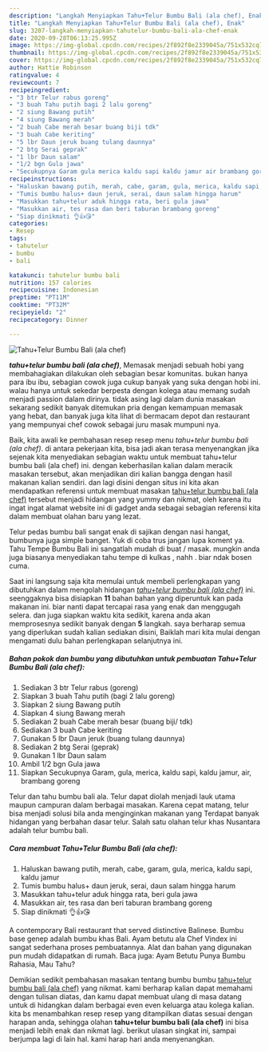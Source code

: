 ```yaml
---
description: "Langkah Menyiapkan Tahu+Telur Bumbu Bali (ala chef), Enak"
title: "Langkah Menyiapkan Tahu+Telur Bumbu Bali (ala chef), Enak"
slug: 3207-langkah-menyiapkan-tahutelur-bumbu-bali-ala-chef-enak
date: 2020-09-28T06:13:25.995Z
image: https://img-global.cpcdn.com/recipes/2f892f8e2339045a/751x532cq70/tahutelur-bumbu-bali-ala-chef-foto-resep-utama.jpg
thumbnail: https://img-global.cpcdn.com/recipes/2f892f8e2339045a/751x532cq70/tahutelur-bumbu-bali-ala-chef-foto-resep-utama.jpg
cover: https://img-global.cpcdn.com/recipes/2f892f8e2339045a/751x532cq70/tahutelur-bumbu-bali-ala-chef-foto-resep-utama.jpg
author: Hattie Robinson
ratingvalue: 4
reviewcount: 7
recipeingredient:
- "3 btr Telur rabus goreng"
- "3 buah Tahu putih bagi 2 lalu goreng"
- "2 siung Bawang putih"
- "4 siung Bawang merah"
- "2 buah Cabe merah besar buang biji tdk"
- "3 buah Cabe keriting"
- "5 lbr Daun jeruk buang tulang daunnya"
- "2 btg Serai geprak"
- "1 lbr Daun salam"
- "1/2 bgn Gula jawa"
- "Secukupnya Garam gula merica kaldu sapi kaldu jamur air brambang goreng"
recipeinstructions:
- "Haluskan bawang putih, merah, cabe, garam, gula, merica, kaldu sapi, kaldu jamur"
- "Tumis bumbu halus+ daun jeruk, serai, daun salam hingga harum"
- "Masukkan tahu+telur aduk hingga rata, beri gula jawa"
- "Masukkan air, tes rasa dan beri taburan brambang goreng"
- "Siap dinikmati 👌👍😘"
categories:
- Resep
tags:
- tahutelur
- bumbu
- bali

katakunci: tahutelur bumbu bali 
nutrition: 157 calories
recipecuisine: Indonesian
preptime: "PT11M"
cooktime: "PT32M"
recipeyield: "2"
recipecategory: Dinner

---
```



![Tahu+Telur Bumbu Bali (ala chef)](https://img-global.cpcdn.com/recipes/2f892f8e2339045a/751x532cq70/tahutelur-bumbu-bali-ala-chef-foto-resep-utama.jpg)

<b><i>tahu+telur bumbu bali (ala chef)</i></b>, Memasak menjadi sebuah hobi yang membahagiakan dilakukan oleh sebagian besar komunitas. bukan hanya para ibu ibu, sebagian cowok juga cukup banyak yang suka dengan hobi ini. walau hanya untuk sekedar berpesta dengan kolega atau memang sudah menjadi passion dalam dirinya. tidak asing lagi dalam dunia masakan sekarang sedikit banyak ditemukan pria dengan kemampuan memasak yang hebat, dan banyak juga kita lihat di bermacam depot dan restaurant yang mempunyai chef cowok sebagai juru masak mumpuni nya.

Baik, kita awali ke pembahasan resep resep menu <i>tahu+telur bumbu bali (ala chef)</i>. di antara pekerjaan kita, bisa jadi akan terasa menyenangkan jika sejenak kita menyediakan sebagian waktu untuk membuat tahu+telur bumbu bali (ala chef) ini. dengan keberhasilan kalian dalam meracik masakan tersebut, akan menjadikan diri kalian bangga dengan hasil makanan kalian sendiri. dan lagi disini dengan situs ini kita akan mendapatkan referensi untuk membuat masakan <u>tahu+telur bumbu bali (ala chef)</u> tersebut menjadi hidangan yang yummy dan nikmat, oleh karena itu ingat ingat alamat website ini di gadget anda sebagai sebagian referensi kita dalam membuat olahan baru yang lezat.

Telur pedas bumbu bali sangat enak di sajikan dengan nasi hangat, bumbunya juga simple banget. Yuk di coba trus jangan lupa koment ya. Tahu Tempe Bumbu Bali ini sangatlah mudah di buat / masak. mungkin anda juga biasanya menyediakan tahu tempe di kulkas , nahh . biar ndak bosen cuma.


Saat ini langsung saja kita memulai untuk membeli perlengkapan yang dibutuhkan dalam mengolah hidangan <u><i>tahu+telur bumbu bali (ala chef)</i></u> ini. seenggaknya bisa disiapkan <b>11</b> bahan bahan yang diperuntuk kan pada makanan ini. biar nanti dapat tercapai rasa yang enak dan menggugah selera. dan juga siapkan waktu kita sedikit, karena anda akan memprosesnya sedikit banyak dengan <b>5</b> langkah. saya berharap semua yang diperlukan sudah kalian sediakan disini, Baiklah mari kita mulai dengan mengamati dulu bahan perlengkapan selanjutnya ini.

<!--inarticleads1-->

##### Bahan pokok dan bumbu yang dibutuhkan untuk pembuatan Tahu+Telur Bumbu Bali (ala chef):

1. Sediakan 3 btr Telur rabus (goreng)
1. Siapkan 3 buah Tahu putih (bagi 2 lalu goreng)
1. Siapkan 2 siung Bawang putih
1. Siapkan 4 siung Bawang merah
1. Sediakan 2 buah Cabe merah besar (buang biji/ tdk)
1. Sediakan 3 buah Cabe keriting
1. Gunakan 5 lbr Daun jeruk (buang tulang daunnya)
1. Sediakan 2 btg Serai (geprak)
1. Gunakan 1 lbr Daun salam
1. Ambil 1/2 bgn Gula jawa
1. Siapkan Secukupnya Garam, gula, merica, kaldu sapi, kaldu jamur, air, brambang goreng


Telur dan tahu bumbu bali ala. Telur dapat diolah menjadi lauk utama maupun campuran dalam berbagai masakan. Karena cepat matang, telur bisa menjadi solusi bila anda menginginkan makanan yang Terdapat banyak hidangan yang berbahan dasar telur. Salah satu olahan telur khas Nusantara adalah telur bumbu bali. 

<!--inarticleads2-->

##### Cara membuat Tahu+Telur Bumbu Bali (ala chef):

1. Haluskan bawang putih, merah, cabe, garam, gula, merica, kaldu sapi, kaldu jamur
1. Tumis bumbu halus+ daun jeruk, serai, daun salam hingga harum
1. Masukkan tahu+telur aduk hingga rata, beri gula jawa
1. Masukkan air, tes rasa dan beri taburan brambang goreng
1. Siap dinikmati 👌👍😘


A contemporary Bali restaurant that served distinctive Balinese. Bumbu base genep adalah bumbu khas Bali. Ayam betutu ala Chef Vindex ini sangat sederhana proses pembuatannya. Alat dan bahan yang digunakan pun mudah didapatkan di rumah. Baca juga: Ayam Betutu Punya Bumbu Rahasia, Mau Tahu? 

Demikian sedikit pembahasan masakan tentang bumbu bumbu <u>tahu+telur bumbu bali (ala chef)</u> yang nikmat. kami berharap kalian dapat memahami dengan tulisan diatas, dan kamu dapat membuat ulang di masa datang untuk di hidangkan dalam berbagai even even keluarga atau kolega kalian. kita bs menambahkan resep resep yang ditampilkan diatas sesuai dengan harapan anda, sehingga olahan <b>tahu+telur bumbu bali (ala chef)</b> ini bisa menjadi lebih enak dan nikmat lagi. berikut ulasan singkat ini, sampai berjumpa lagi di lain hal. kami harap hari anda menyenangkan.
